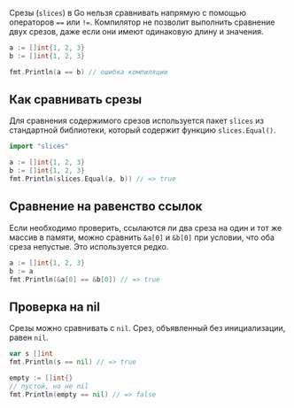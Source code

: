 Срезы (`slices`) в Go нельзя сравнивать напрямую с помощью операторов `==` или `!=`. Компилятор не позволит выполнить сравнение двух срезов, даже если они имеют одинаковую длину и значения.

```go
a := []int{1, 2, 3}
b := []int{1, 2, 3}

fmt.Println(a == b) // ошибка компиляции
```

## Как сравнивать срезы

Для сравнения содержимого срезов используется пакет `slices` из стандартной библиотеки, который содержит функцию `slices.Equal()`.

```go
import "slices"

a := []int{1, 2, 3}
b := []int{1, 2, 3}
fmt.Println(slices.Equal(a, b)) // => true
```

## Сравнение на равенство ссылок

Если необходимо проверить, ссылаются ли два среза на один и тот же массив в памяти, можно сравнить `&a[0]` и `&b[0]` при условии, что оба среза непустые. Это используется редко.

```go
a := []int{1, 2, 3}
b := a
fmt.Println(&a[0] == &b[0]) // => true
```

## Проверка на nil

Срезы можно сравнивать с `nil`. Срез, объявленный без инициализации, равен `nil`.

```go
var s []int
fmt.Println(s == nil) // => true

empty := []int{}
// пустой, но не nil
fmt.Println(empty == nil) // => false
```
